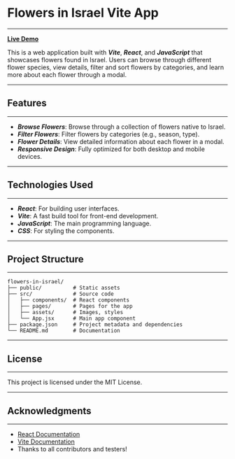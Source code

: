 # Flowers in Israel Vite App
---

[**Live Demo**](https://flowers-gazs.onrender.com)

This is a web application built with **_Vite_**, **_React_**, and **_JavaScript_** that showcases flowers found in Israel. Users can browse through different flower species, view details, filter and sort flowers by categories, and learn more about each flower through a modal.

---

## **Features**  
---

- **_Browse Flowers_**: Browse through a collection of flowers native to Israel.  
- **_Filter Flowers_**: Filter flowers by categories (e.g., season, type).  
- **_Flower Details_**: View detailed information about each flower in a modal.  
- **_Responsive Design_**: Fully optimized for both desktop and mobile devices.  

---

## **Technologies Used**  
---

- **_React_**: For building user interfaces.  
- **_Vite_**: A fast build tool for front-end development.  
- **_JavaScript_**: The main programming language.  
- **_CSS_**: For styling the components.  

---

## **Project Structure**  
---

```plaintext
flowers-in-israel/
├── public/          # Static assets
├── src/             # Source code
│   ├── components/  # React components
│   ├── pages/       # Pages for the app
│   ├── assets/      # Images, styles
│   └── App.jsx      # Main app component
├── package.json     # Project metadata and dependencies
└── README.md        # Documentation
```

---

## **License**  
---

This project is licensed under the MIT License.

---

## **Acknowledgments**  
---

- [React Documentation](https://reactjs.org/docs/getting-started.html)  
- [Vite Documentation](https://vitejs.dev/guide/)  
- Thanks to all contributors and testers!
